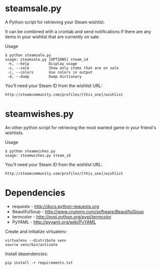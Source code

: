 steamsale.py
============

A Python script for retrieving your Steam wishlist.

It can be combined with a crontab and send notifications if there are any items
in your wishlist that are currently on sale.

Usage

    $ python steamsale.py
    usage: steamsale.py [OPTIONS] steam_id
     -h, --help         Display usage
     -s, --sale         Show only items that are on sale
     -c, --colors       Use colors in output
     -d, --dump         Dump dictionary

You'll need your Steam ID from the wishlist URL:

    http://steamcommunity.com/profiles/[this_one]/wishlist


steamwishes.py
================

An other python script for retrieving the most wanted game in your friend's wishlists.

Usage

    $ python steamwishes.py
    usage: steamwishes.py steam_id

You'll need your Steam ID from the wishlist URL:

    http://steamcommunity.com/profiles/[this_one]/wishlist

Dependencies
============

* requests - http://docs.python-requests.org
* BeautifulSoup - http://www.crummy.com/software/BeautifulSoup
* termcolor - http://pypi.python.org/pypi/termcolor
* PyYAML - http://pyyaml.org/wiki/PyYAML

Create and initialize virtualenv:

    virtualenv --distribute venv
    source venv/bin/activate

Install dependencies:

    pip install -r requirements.txt
